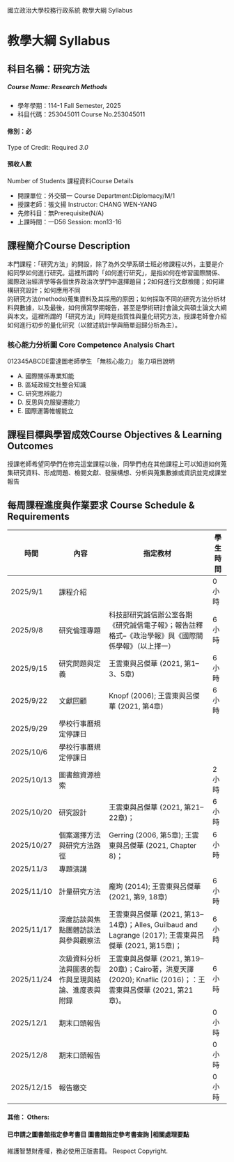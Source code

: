 國立政治大學校務行政系統 教學大綱 Syllabus
# 教學大綱 Syllabus
##  科目名稱：研究方法
#####  Course Name: Research Methods
  * 學年學期：114-1 Fall Semester, 2025 
  * 科目代碼：253045011 Course No.253045011
#### 修別：必
Type of Credit: Required 
_3.0_
#### 預收人數
Number of Students
課程資料Course Details
  * 開課單位：外交碩一 Course Department:Diplomacy/M/1 
  * 授課老師：張文揚 Instructor: CHANG WEN-YANG 
  * 先修科目：無Prerequisite(N/A)
  * 上課時間：一D56 Session: mon13-16
##  課程簡介Course Description
本門課程：「研究方法」的開設，除了為外交學系碩士班必修課程以外，主要是介紹同學如何進行研究。這裡所謂的「如何進行研究」，是指如何在修習國際關係、國際政治經濟學等各個世界政治次學門中選擇題目；2如何進行文獻檢閱；如何建構研究設計；如何應用不同  
的研究方法(methods)蒐集資料及其採用的原因；如何採取不同的研究方法分析材料與數據，以及最後，如何撰寫學期報告，甚至是學術研討會論文與碩士論文大綱與本文。這裡所謂的「研究方法」同時是指質性與量化研究方法，授課老師會介紹如何進行初步的量化研究（以敘述統計學與簡單迴歸分析為主）。
###  核心能力分析圖 Core Competence Analysis Chart
012345ABCDE雷達圖老師學生
「無核心能力」 
能力項目說明
  * A. 國際關係專業知能
  * B. 區域政經文社整合知識
  * C. 研究思辨能力
  * D. 反思與克服變遷能力
  * E. 國際運籌帷幄能立
##  課程目標與學習成效Course Objectives & Learning Outcomes 
授課老師希望同學們在修完這堂課程以後，同學們也在其他課程上可以知道如何蒐集研究資料、形成問題、檢閱文獻、發展構想、分析與蒐集數據或資訊並完成課堂報告
##  每周課程進度與作業要求 Course Schedule & Requirements
時間 | 內容 | 指定教材 | 學生時間  
---|---|---|---  
2025/9/1 | 課程介紹 |  | 0小時  
2025/9/8 | 研究倫理專題 | 科技部研究誠信辦公室各期《研究誠信電子報》；報告註釋格式–《政治學報》與《國際關係學報》（以上擇一） | 6小時  
2025/9/15 | 研究問題與定義 | 王雲東與呂傑華 (2021, 第1–3、5章) | 6小時  
2025/9/22 | 文獻回顧 | Knopf (2006); 王雲東與呂傑華 (2021, 第4章) | 6小時  
2025/9/29 | 學校行事曆規定停課日 |  |   
2025/10/6 | 學校行事曆規定停課日 |  |   
2025/10/13 | 圖書館資源檢索 |  | 2小時  
2025/10/20 | 研究設計 | 王雲東與呂傑華 (2021, 第21–22章)； | 6小時  
2025/10/27 | 個案選擇方法與研究方法路徑 | Gerring (2006, 第5章); 王雲東與呂傑華 (2021, Chapter 8)； | 6小時  
2025/11/3 | 專題演講 |  |   
2025/11/10 | 計量研究方法 | 龐珣 (2014); 王雲東與呂傑華 (2021, 第9, 18章) | 6小時  
2025/11/17 | 深度訪談與焦點團體訪談法與參與觀察法 | 王雲東與呂傑華 (2021, 第13–14章)；Alles, Guilbaud and Lagrange (2017); 王雲東與呂傑華 (2021, 第15章)； | 6小時  
2025/11/24 | 次級資料分析法與圖表的製作與呈現與結論、進度表與附錄 | 王雲東與呂傑華 (2021, 第19–20章)；Cairo著，洪夏天譯 (2020); Knaflic (2016)；：王雲東與呂傑華 (2021, 第21章)。 | 6小時  
2025/12/1 | 期末口頭報告 |  | 0小時  
2025/12/8 | 期末口頭報告 |  | 0小時  
2025/12/15 | 報告繳交 |  | 0小時  
####  其他： Others:
####  已申請之圖書館指定參考書目  圖書館指定參考書查詢 |相關處理要點
維護智慧財產權，務必使用正版書籍。 Respect Copyright.